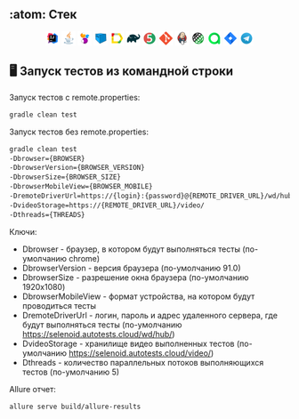 
## :atom: Стек


<p align="center">
<img width="5%" title="IntelliJ IDEA" src="img/Intelij_IDEA.svg">
<img width="5%" title="Java" src="img/Java.svg">
<img width="5%" title="Selenide" src="img/Selenide.svg">
<img width="5%" title="Selenoid" src="img/Selenoid.svg">
<img width="5%" title="Allure Report" src="img/Allure_Report.svg">
<img width="5%" title="Gradle" src="img/Gradle.svg">
<img width="5%" title="JUnit5" src="img/JUnit5.svg">
<img width="5%" title="Github" src="img/Git.svg">
<img width="5%" title="Jenkins" src="img/Jenkins.svg">  
<img width="5%" title="REST-Assured" src="img/Rest-Assured.svg">
<img width="5%" title="Allure TestOps" src="img/Allure_EE.svg">
<img width="5%" title="Jira" src="img/Jira.svg">
<img width="5%" title="Telegram" src="img/Telegram.svg">
</p>

## :desktop_computer: Запуск тестов из командной строки

Запуск тестов с remote.properties:
```bash
gradle clean test
```

Запуск тестов без remote.properties:
```bash
gradle clean test
-Dbrowser={BROWSER}
-DbrowserVersion={BROWSER_VERSION}
-DbrowserSize={BROWSER_SIZE}
-DbrowserMobileView={BROWSER_MOBILE}
-DremoteDriverUrl=https://{login}:{password}@{REMOTE_DRIVER_URL}/wd/hub/
-DvideoStorage=https://{REMOTE_DRIVER_URL}/video/
-Dthreads={THREADS}
```

Ключи:
* Dbrowser - браузер, в котором будут выполняться тесты (по-умолчанию chrome)
* DbrowserVersion - версия браузера (по-умолчанию 91.0)
* DbrowserSize - разрешение окна браузера (по-умолчанию 1920x1080)
* DbrowserMobileView - формат устройства, на котором будут проводиться тесты
* DremoteDriverUrl - логин, пароль и адрес удаленного сервера, где будут выполняться тесты (по-умолчанию https://selenoid.autotests.cloud/wd/hub/)
* DvideoStorage - хранилище видео выполненных тестов (по-умолчанию https://selenoid.autotests.cloud/video/)
* Dthreads - количество параллельных потоков выполняющихся тестов (по-умолчанию 5)

Allure отчет:
```bash
allure serve build/allure-results
```